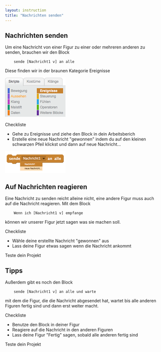 ```yaml
---
layout: instruction
title: "Nachrichten senden"
---
```


<div class="page-break"></div>

## Nachrichten senden

Um eine Nachricht von einer Figur zu einer oder mehreren anderen zu senden, brauchen wir den Block

```blocks
    sende [Nachricht1 v] an alle
```

Diese finden wir in der braunen Kategorie Ereignisse

![kategorie](variables/kategorie_braun.png)

<div class="checklist-symbol">Checkliste</div>

- Gehe zu <span class="event-block">Ereignisse</span> und ziehe den Block in dein Arbeitsberich
- Erstelle eine neue Nachricht "gewonnen" indem du auf den kleinen schwarzen Pfeil klickst und dann auf neue Nachricht...

![neue_Nachricht](variables/neue_nachricht.png)

<div class="page-break"></div>

## Auf Nachrichten reagieren

Eine Nachricht zu senden reicht alleine nicht, eine andere Figur muss auch auf die Nachricht reagieren.
Mit dem Block

```blocks
    Wenn ich [Nachricht1 v] empfange
```

können wir unserer Figur jetzt sagen was sie machen soll.

<div class="checklist-symbol">Checkliste</div>

- Wähle deine erstellte Nachricht "gewonnen" aus
- Lass deine Figur etwas sagen wenn die Nachricht ankommt

<div class="test-symbol">Teste dein Projekt</div>

<div class="page-break"></div>

## Tipps

Außerdem gibt es noch den Block

```blocks
    sende [Nachricht1 v] an alle und warte
```

mit dem die Figur, die die Nachricht abgesendet hat, wartet bis alle anderen Figuren fertig sind und dann erst weiter macht.

<div class="checklist-symbol">Checkliste</div>

- Benutze den Block in deiner Figur
- Reagiere auf die Nachricht in den anderen Figuren
- Lass deine Figur "Fertig" sagen, sobald alle anderen fertig sind

<div class="test-symbol">Teste dein Projekt</div>
